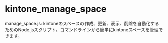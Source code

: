 # kintone_manage_space
manage_space.js: kintoneのスペースの作成、更新、表示、削除を自動化するためのNode.jsスクリプト。コマンドラインから簡単にkintoneスペースを管理できます。
